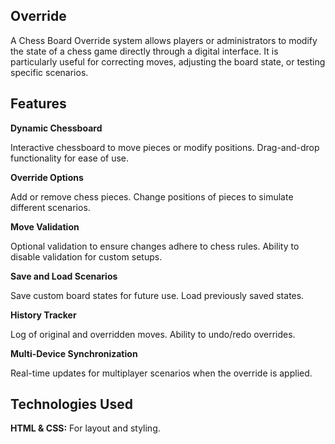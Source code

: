 **Override**
----------------------------------------------------------------------------------------------------------------------------------------------
A Chess Board Override system allows players or administrators to modify the state of a chess game directly through a digital interface. It is particularly useful for correcting moves, adjusting the board state, or testing specific scenarios.

 **Features**
 -----------------------------------------------------------------------------------------------------------------------------------------
**Dynamic Chessboard**

Interactive chessboard to move pieces or modify positions.
Drag-and-drop functionality for ease of use.

**Override Options**

Add or remove chess pieces.
Change positions of pieces to simulate different scenarios.

**Move Validation**

Optional validation to ensure changes adhere to chess rules.
Ability to disable validation for custom setups.

**Save and Load Scenarios**

Save custom board states for future use.
Load previously saved states.

**History Tracker**

Log of original and overridden moves.
Ability to undo/redo overrides.

**Multi-Device Synchronization**

Real-time updates for multiplayer scenarios when the override is applied.

**Technologies Used**
------------------------------------------------------------------------------------------------------------------------------------------
**HTML & CSS:** For layout and styling.

